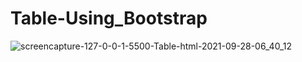 # Table-Using_Bootstrap

![screencapture-127-0-0-1-5500-Table-html-2021-09-28-06_40_12](https://user-images.githubusercontent.com/90395073/135098747-be347569-5f8b-4386-9e94-2ef205fe9705.png)
